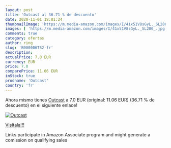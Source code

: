 ```yaml
---
layout: post
title: 'Outcast al 36.71 % de descuento'
date: 2020-11-01 18:01:24
thumbnailImage: 'https://m.media-amazon.com/images/I/41x51V8sGyL._SL200_.jpg'
images: [ 'https://m.media-amazon.com/images/I/41x51V8sGyL._SL200_.jpg' ]
comments: true
category: ofertas
author: ring
slug: 'B000006TS2-fr'
description:
actualPrice: 7.0 EUR
currency: EUR
price: 7.0
comparePrice: 11.06 EUR
inStock: true
prodname: 'Outcast'
country: 'fr'
---
```


Ahora mismo tienes [Outcast](https://www.amazon.fr/dp/B000006TS2/?tag=tolees0d-21) a 7.0 EUR (original: 11.06 EUR) (36.71 %  de descuento) en el siguiente enlace!

[![Outcast](https://m.media-amazon.com/images/I/41x51V8sGyL._SL200_.jpg)](https://www.amazon.fr/dp/B000006TS2/?tag=tolees0d-21)

[Visítala!!!](https://www.amazon.fr/dp/B000006TS2/?tag=tolees0d-21)

Links participate in Amazon Associate program and might generate a comission on qualifying sales
